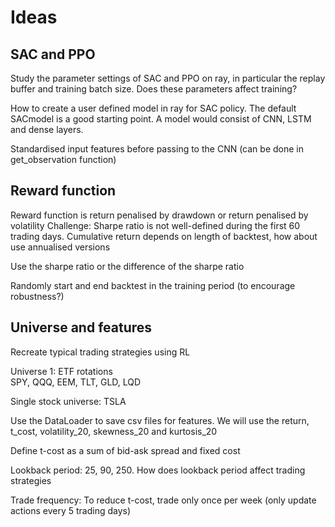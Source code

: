 # Ideas 

## SAC and PPO 
Study the parameter settings of SAC and PPO on ray, in particular the replay buffer and training batch size. Does these parameters affect training?

How to create a user defined model in ray for SAC policy. The default SACmodel is a good starting point.
A model would consist of CNN, LSTM and dense layers. 

Standardised input features before passing to the CNN (can be done in get_observation function)

## Reward function 
Reward function is return penalised by drawdown or return penalised by volatility
Challenge: Sharpe ratio is not well-defined during the first 60 trading days. 
Cumulative return depends on length of backtest, how about use annualised versions 

Use the sharpe ratio or the difference of the sharpe ratio

Randomly start and end backtest in the training period (to encourage robustness?)


## Universe and features

Recreate typical trading strategies using RL 

Universe 1: ETF rotations   
SPY, QQQ, EEM, TLT, GLD, LQD

Single stock universe: TSLA 

Use the DataLoader to save csv files for features. We will use the return, t_cost, volatility_20, skewness_20 and kurtosis_20 

Define t-cost as a sum of bid-ask spread and fixed cost 

Lookback period: 25, 90, 250. How does lookback period affect trading strategies 

Trade frequency: To reduce t-cost, trade only once per week (only update actions every 5 trading days)



